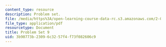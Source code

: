 ```yaml
---
content_type: resource
description: Problem set.
file: /media/https%3A/open-learning-course-data-rc.s3.amazonaws.com/2-004-dynamics-and-control-ii-spring-2008/3b90773b23096c3257f4f73f082606c9_ps9.pdf
file_type: application/pdf
resourcetype: Document
title: Problem Set 9
uid: 3b90773b-2309-6c32-57f4-f73f082606c9
---
```

